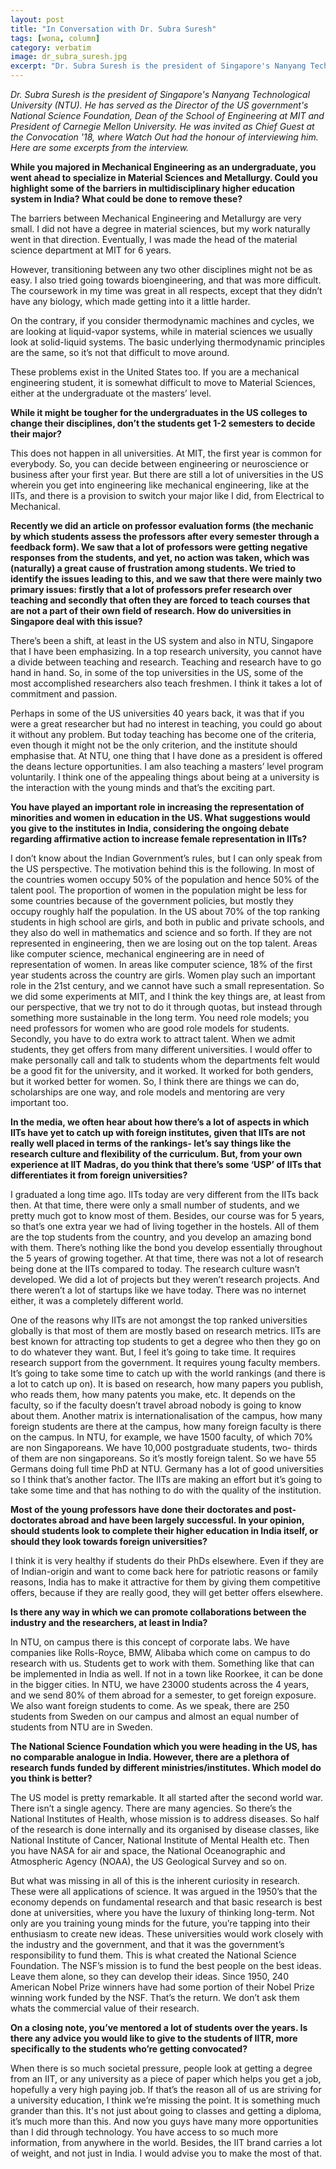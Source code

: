 ```yaml
---
layout: post
title: "In Conversation with Dr. Subra Suresh"
tags: [wona, column]
category: verbatim
image: dr_subra_suresh.jpg
excerpt: "Dr. Subra Suresh is the president of Singapore's Nanyang Technological University (NTU). He has served as the Director of the US government's National Science Foundation, Dean of the School of Engineering at MIT and President of Carnegie Mellon University."
---
```


_Dr. Subra Suresh is the president of Singapore's Nanyang Technological University (NTU). He has served as the Director of the US government's National Science Foundation, Dean of the School of Engineering at MIT and President of Carnegie Mellon University. He was invited as Chief Guest at the Convocation '18, where Watch Out had the honour of interviewing him. Here are some excerpts from the interview._

**While you majored in Mechanical Engineering as an undergraduate, you went ahead to specialize in Material Sciences and Metallurgy. Could you highlight some of the barriers in multidisciplinary higher education system in India? What could be done to remove these?**

The barriers between Mechanical Engineering and Metallurgy are very small. I did not have a degree in material sciences, but my work naturally went in that direction. Eventually, I was made the head of the material science department at MIT for 6 years.

However, transitioning between any two other disciplines might not be as easy. I also tried going towards bioengineering, and that was more difficult. The coursework in my time was great in all respects, except that they didn’t have any biology, which made getting into it a little harder.

On the contrary, if you consider thermodynamic machines and cycles, we are looking at liquid-vapor systems, while in material sciences we usually look at solid-liquid systems. The basic underlying thermodynamic principles are the same, so it’s not that difficult to move around.

These problems exist in the United States too. If you are a mechanical engineering student, it is somewhat difficult to move to Material Sciences, either at the undergraduate ot the masters’ level.

**While it might be tougher for the undergraduates in the US colleges to change their disciplines, don’t the students get 1-2 semesters to decide their major?**

This does not happen in all universities. At MIT, the first year is common for everybody. So, you can decide between engineering or neuroscience or business after your first year. But there are still a lot of universities in the US wherein you get into engineering like mechanical engineering, like at the IITs, and there is a provision to switch your major like I did, from Electrical to Mechanical.

**Recently we did an article on professor evaluation forms (the mechanic by which students assess the professors after every semester through a feedback form). We saw that a lot of professors were getting negative responses from the students, and yet, no action was taken, which was (naturally) a great cause of frustration among students. We tried to identify the issues leading to this, and we saw that there were mainly two primary issues: firstly that a lot of professors prefer research over teaching and secondly that often they are forced to teach courses that are not a part of their own field of research. How do universities in Singapore deal with this issue?**

There’s been a shift, at least in the US system and also in NTU, Singapore that I have been emphasizing. In a top research university, you cannot have a divide between teaching and research. Teaching and research have to go hand in hand. So, in some of the top universities in the US, some of the most accomplished researchers also teach freshmen. I think it takes a lot of commitment and passion.

Perhaps in some of the US universities 40 years back, it was that if you were a great researcher but had no interest in teaching, you could go about it without any problem. But today teaching has become one of the criteria, even though it might not be the only criterion, and the institute should emphasise that. At NTU, one thing that I have done as a president is offered the deans lecture opportunities. I am also teaching a masters’ level program voluntarily. I think one of the appealing things about being at a university is the interaction with the young minds and that’s the exciting part.

**You have played an important role in increasing the representation of minorities and women in education in the US. What suggestions would you give to the institutes in India, considering the ongoing debate regarding affirmative action to increase female representation in IITs?**

I don’t know about the Indian Government’s rules, but I can only speak from the US perspective. The motivation behind this is the following. In most of the countries women occupy 50% of the population and hence 50% of the talent pool. The proportion of women in the population might be less for some countries because of the government policies, but mostly they occupy roughly half the population. In the US about 70% of the top ranking students in high school are girls, and both in public and private schools, and they also do well in mathematics and science and so forth. If they are not represented in engineering, then we are losing out on the top talent. Areas like computer science, mechanical engineering are in need of representation of women. In areas like computer science, 18% of the first year students across the country are girls. Women play such an important role in the 21st century, and we cannot have such a small representation. So we did some experiments at MIT, and I think the key things are, at least from our perspective, that we try not to do it through quotas, but instead through something more sustainable in the long term. You need role models; you need professors for women who are good role models for students. Secondly, you have to do extra work to attract talent. When we admit students, they get offers from many different universities. I would offer to make personally call and talk to students whom the departments felt would be a good fit for the university, and it worked. It worked for both genders, but it worked better for women. So, I think there are things we can do, scholarships are one way, and role models and mentoring are very important too.

**In the media, we often hear about how there’s a lot of aspects in which IITs have yet to catch up with foreign institutes, given that IITs are not really well placed in terms of the rankings- let’s say things like the research culture and flexibility of the curriculum. But, from your own experience at IIT Madras, do you think that there’s some ‘USP’ of IITs that differentiates it from foreign universities?**

I graduated a long time ago. IITs today are very different from the IITs back then. At that time, there were only a small number of students, and we pretty much got to know most of them. Besides, our course was for 5 years, so that’s one extra year we had of living together in the hostels. All of them are the top students from the country, and you develop an amazing bond with them. There’s nothing like the bond you develop essentially throughout the 5 years of growing together. At that time, there was not a lot of research being done at the IITs compared to today. The research culture wasn’t developed. We did a lot of projects but they weren’t research projects. And there weren’t a lot of startups like we have today. There was no internet either, it was a completely different world.

One of the reasons why IITs are not amongst the top ranked universities globally is that most of them are mostly based on research metrics. IITs are best known for attracting top students to get a degree who then they go on to do whatever they want. But, I feel it’s going to take time. It requires research support from the government. It requires young faculty members. It’s going to take some time to catch up with the world rankings (and there is a lot to catch up on). It is based on research, how many papers you publish, who reads them, how many patents you make, etc. It depends on the faculty, so if the faculty doesn’t travel abroad nobody is going to know about them. Another matrix is internationalisation of the campus, how many foreign students are there at the campus, how many foreign faculty is there on the campus. In NTU, for example, we have 1500 faculty, of which 70% are non Singaporeans. We have 10,000 postgraduate students, two- thirds of them are non singaporeans. So it’s mostly foreign talent. So we have 55 Germans doing full time PhD at  NTU. Germany has a lot of good universities so I think that’s another factor. The IITs are making an effort but it’s going to take some time and that has nothing to do with the quality of the institution.

**Most of the young professors have done their doctorates and post- doctorates abroad and have been largely successful. In your opinion, should students look to complete their higher education in India itself, or should they look towards foreign universities?**

I think it is very healthy if students do their PhDs elsewhere. Even if they are of Indian-origin and want to come back here for patriotic reasons or family reasons, India has to make it attractive for them by giving them competitive offers, because if they are really good, they will get better offers elsewhere.

**Is there any way in which we can promote collaborations between the industry and the researchers, at least in India?**

In NTU, on campus there is this concept of corporate labs. We have companies like Rolls-Royce, BMW, Alibaba which come on campus to do research with us. Students get to work with them. Something like that can be implemented in India as well. If not in a town like Roorkee, it can be done in the bigger cities. In NTU, we have 23000 students across the 4 years, and we send 80% of them abroad for a semester, to get foreign exposure. We also want foreign students to come. As we speak, there are 250 students from Sweden on our campus and almost an equal number of students from NTU are in Sweden.

**The National Science Foundation which you were heading in the US, has no comparable analogue in India. However, there are a plethora of research funds funded by different ministries/institutes. Which model do you think is better?**

The US model is pretty remarkable. It all started after the second world war. There isn’t a single agency. There are many agencies. So there’s the National Institutes of Health, whose mission is to address diseases. So half of the research is done internally and its organised by disease classes, like National Institute of Cancer, National Institute of Mental Health etc. Then you have NASA for air and space, the National Oceanographic and Atmospheric Agency (NOAA), the US Geological Survey and so on.

But what was missing in all of this is the inherent curiosity in research. These were all applications of science. It was argued in the 1950’s that the economy depends on fundamental research and that basic research is best done at universities, where you have the luxury of thinking long-term. Not only are you training young minds for the future, you’re tapping into their enthusiasm to create new ideas. These universities would work closely with the industry and the government, and that it was the government’s responsibility to fund them. This is what created the National Science Foundation. The NSF’s mission is to fund the best people on the best ideas. Leave them alone, so they can develop their ideas. Since 1950, 240 American Nobel Prize winners have had some portion of their Nobel Prize winning work funded by the NSF. That’s the return. We don’t ask them whats the commercial value of their research.

**On a closing note, you’ve mentored a lot of students over the years. Is there any advice you would like to give to the students of IITR, more specifically to the students who’re getting convocated?**

When there is so much societal pressure, people look at getting a degree from an IIT, or any university as a piece of paper which helps you get a job, hopefully a very high paying job. If that’s the reason all of us are striving for a university education, I think we’re missing the point. It is something much grander than this. It's not just about going to classes and getting a diploma, it’s much more than this. And now you guys have many more opportunities than I did through technology. You have access to so much more information, from anywhere in the world. Besides, the IIT brand carries a lot of weight, and not just in India. I would advise you to make the most of that.
